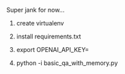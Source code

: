 Super jank for now...

1) create virtualenv

2) install requirements.txt

3) export OPENAI_API_KEY=<your api key here>

4) python -i basic_qa_with_memory.py